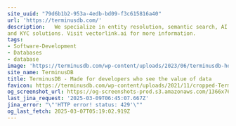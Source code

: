 ```yaml
---
site_uuid: "79d6b1b2-953a-4edb-bd09-f3c615816a40"
url: 'https://terminusdb.com/'
description:   We specialize in entity resolution, semantic search, AI classification, RAG,
and KYC solutions. Visit vectorlink.ai for more information.
tags:
- Software-Development
- Databases
- database
image: 'https://terminusdb.com/wp-content/uploads/2023/06/terminusdb-home-page-og.png'
site_name: TerminusDB
title: TerminusDB - Made for developers who see the value of data
favicon: https://terminusdb.com/wp-content/uploads/2021/11/cropped-TerminusDB-Symbol-192x192.png
og_screenshot_url: https://og-screenshots-prod.s3.amazonaws.com/1366x768/80/false/c6f5b437e1e630328dca51e853ea9ca1377ab45efad17037dcd9ed87f72859d6.jpeg
last_jina_request: '2025-03-09T06:45:07.667Z'
jina_error: "\"'HTTP error! status: 429'\""
og_last_fetch: 2025-03-07T05:19:02.919Z
---
```


